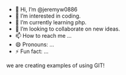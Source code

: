 - 👋 Hi, I’m @jeremyw0886
- 👀 I’m interested in coding.
- 🌱 I’m currently learning php.
- 💞️ I’m looking to collaborate on new ideas.
- 📫 How to reach me ...
- 😄 Pronouns: ...
- ⚡ Fun fact: ...

we are creating examples of using GIT!
<!---
jeremyw0886/jeremyw0886 is a ✨ special ✨ repository because its `README.md` (this file) appears on your GitHub profile.
You can click the Preview link to take a look at your changes.
--->
